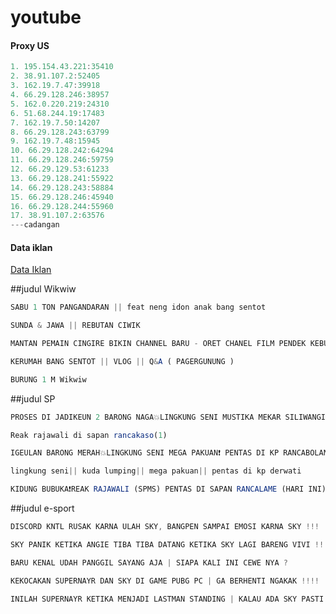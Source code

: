 # youtube


#### Proxy US
```js
1. 195.154.43.221:35410
2. 38.91.107.2:52405
3. 162.19.7.47:39918
4. 66.29.128.246:38957
5. 162.0.220.219:24310
6. 51.68.244.19:17483
7. 162.19.7.50:14207
8. 66.29.128.243:63799
9. 162.19.7.48:15945
10. 66.29.128.242:64294
11. 66.29.128.246:59759
12. 66.29.129.53:61233
13. 66.29.128.241:55922
14. 66.29.128.243:58884
15. 66.29.128.246:45940
16. 66.29.128.244:55960
17. 38.91.107.2:63576
---cadangan


```

#### Data iklan
[Data Iklan](https://www.prepostseo.com/tool/fake-address-generator)


##judul Wikwiw

```js
SABU 1 TON PANGANDARAN || feat neng idon anak bang sentot
```
```js
SUNDA & JAWA || REBUTAN CIWIK
```
```js
MANTAN PEMAIN CINGIRE BIKIN CHANNEL BARU - ORET CHANEL FILM PENDEK KEBUMEN - SAINGAN APA GAK ??
```
```js
KERUMAH BANG SENTOT || VLOG || Q&A ( PAGERGUNUNG )
```
```js
BURUNG 1 M Wikwiw
```


##judul SP

```js
PROSES DI JADIKEUN 2 BARONG NAGA💥LINGKUNG SENI MUSTIKA MEKAR SILIWANGI❗PENTAS DI LEWI MUNDING‼‼
```
```js
Reak rajawali di sapan rancakaso(1)
```
```js
IGEULAN BARONG MERAH💥LINGKUNG SENI MEGA PAKUAN❗ PENTAS DI KP RANCABOLANG GDE BAGE 31-11-21❗
```
```js
lingkung seni|| kuda lumping|| mega pakuan|| pentas di kp derwati
```
```js
KIDUNG BUBUKA❗REAK RAJAWALI (SPMS) PENTAS DI SAPAN RANCALAME (HARI INI)
```


##judul e-sport
```js
DISCORD KNTL RUSAK KARNA ULAH SKY, BANGPEN SAMPAI EMOSI KARNA SKY !!!
```
```js
SKY PANIK KETIKA ANGIE TIBA TIBA DATANG KETIKA SKY LAGI BARENG VIVI !!!!
```
```js
BARU KENAL UDAH PANGGIL SAYANG AJA | SIAPA KALI INI CEWE NYA ?
```
```js
KEKOCAKAN SUPERNAYR DAN SKY DI GAME PUBG PC | GA BERHENTI NGAKAK !!!!
```
```js
INILAH SUPERNAYR KETIKA MENJADI LASTMAN STANDING | KALAU ADA SKY PASTI KETAWA TERUS !!!!
```
